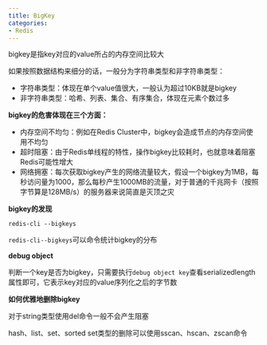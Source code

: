 ```yaml
---
title: BigKey
categories: 
- Redis
---
```


bigkey是指key对应的value所占的内存空间比较大

如果按照数据结构来细分的话，一般分为字符串类型和非字符串类型：

- 字符串类型：体现在单个value值很大，一般认为超过10KB就是bigkey
- 非字符串类型：哈希、列表、集合、有序集合，体现在元素个数过多

**bigkey的危害体现在三个方面：**

- 内存空间不均匀：例如在Redis Cluster中，bigkey会造成节点的内存空间使用不均匀
- 超时阻塞：由于Redis单线程的特性，操作bigkey比较耗时，也就意味着阻塞Redis可能性增大
- 网络拥塞：每次获取bigkey产生的网络流量较大，假设一个bigkey为1MB，每秒访问量为1000，那么每秒产生1000MB的流量，对于普通的千兆网卡（按照字节算是128MB/s）的服务器来说简直是灭顶之灾

**bigkey的发现**

```
redis-cli --bigkeys
```

`redis-cli--bigkeys`可以命令统计bigkey的分布

**debug object**

判断一个key是否为bigkey，只需要执行`debug object key`查看serializedlength属性即可，它表示key对应的value序列化之后的字节数

**如何优雅地删除bigkey**

对于string类型使用del命令一般不会产生阻塞

hash、list、set、sorted set类型的删除可以使用sscan、hscan、zscan命令